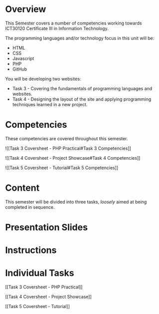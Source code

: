 # Overview
This Semester covers a number of competencies working towards ICT30120 Certificate III in Information Technology.

The programming languages and/or technology focus in this unit will be:
- HTML
- CSS
- Javascript
- PHP
- GitHub

You will be developing two websites:
- Task 3 - Covering the fundamentals of programming languages and websites.
- Task 4 - Designing the layout of the site and applying programming techniques learned in a new project.


# Competencies
These competencies are covered throughout this semester.

![[Task 3 Coversheet - PHP Practical#Task 3 Competencies]]

![[Task 4 Coversheet - Project Showcase#Task 4 Competencies]]

![[Task 5 Coversheet - Tutorial#Task 5 Competencies]]

# Content
This semester will be divided into three tasks, *loosely* aimed at being completed in sequence.


# Presentation Slides


# Instructions


# Individual Tasks

[[Task 3 Coversheet - PHP Practical]]

[[Task 4 Coversheet - Project Showcase]]

[[Task 5 Coversheet - Tutorial]]
